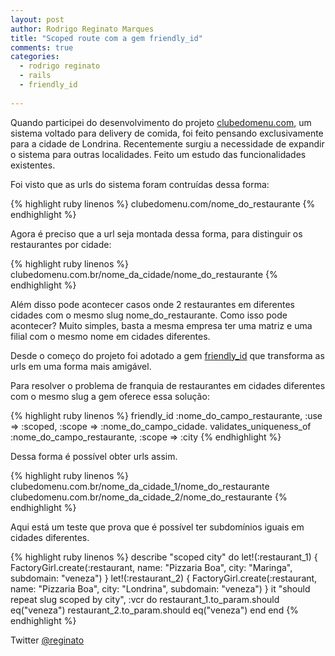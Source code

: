 ```yaml
---
layout: post
author: Rodrigo Reginato Marques
title: "Scoped route com a gem friendly_id"
comments: true
categories:
  - rodrigo reginato
  - rails
  - friendly_id
 
---
```


Quando participei do desenvolvimento do projeto [clubedomenu.com](http://clubedomenu.com), um sistema voltado para delivery de comida, foi feito pensando exclusivamente para a cidade de Londrina.
Recentemente surgiu a necessidade de expandir o sistema para outras localidades.
Feito um estudo das funcionalidades existentes.
<!--more-->

Foi visto que as urls do sistema foram contruídas dessa forma:

{% highlight ruby linenos %}
clubedomenu.com/nome_do_restaurante
{% endhighlight %}

Agora é preciso que a url seja montada dessa forma, para distinguir os restaurantes por cidade:

{% highlight ruby linenos %}
clubedomenu.com.br/nome_da_cidade/nome_do_restaurante
{% endhighlight %}

Além disso pode acontecer casos onde 2 restaurantes em diferentes cidades com o mesmo slug nome_do_restaurante. Como isso pode acontecer? Muito simples, basta a mesma empresa ter uma matriz e uma filial com o mesmo nome em cidades diferentes.

Desde o começo do projeto foi adotado a gem [friendly_id](https://github.com/norman/friendly_id) que transforma as urls em uma forma mais amigável.

Para resolver o problema de franquia de restaurantes em cidades diferentes com o mesmo slug a gem oferece essa solução:

{% highlight ruby linenos %}
friendly_id :nome_do_campo_restaurante, :use => :scoped, :scope => :nome_do_campo_cidade.
validates_uniqueness_of :nome_do_campo_restaurante, :scope => :city
{% endhighlight %}

Dessa forma é possível obter urls assim.

{% highlight ruby linenos %}
clubedomenu.com.br/nome_da_cidade_1/nome_do_restaurante
clubedomenu.com.br/nome_da_cidade_2/nome_do_restaurante
{% endhighlight %}

Aqui está um teste que prova que é possível ter subdomínios iguais em cidades diferentes.

{% highlight ruby linenos %}
describe "scoped city" do
    let!(:restaurant_1) { FactoryGirl.create(:restaurant, name: "Pizzaria Boa", city: "Maringa", subdomain: "veneza") }
    let!(:restaurant_2) { FactoryGirl.create(:restaurant, name: "Pizzaria Boa", city: "Londrina", subdomain: "veneza") }
    it "should repeat slug scoped by city", :vcr do
      restaurant_1.to_param.should eq("veneza")
      restaurant_2.to_param.should eq("veneza")
    end
end
{% endhighlight %}

Twitter [@reginato](http://twitter.com/reginato)
